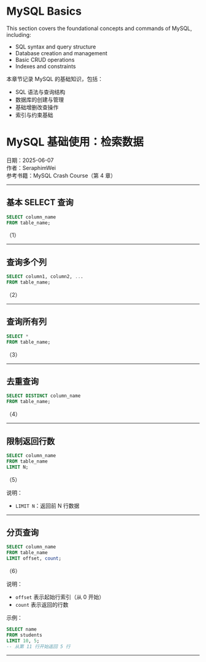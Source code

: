 # MySQL Basics

This section covers the foundational concepts and commands of MySQL, including:

- SQL syntax and query structure
- Database creation and management
- Basic CRUD operations
- Indexes and constraints

本章节记录 MySQL 的基础知识，包括：

- SQL 语法与查询结构
- 数据库的创建与管理
- 基础增删改查操作
- 索引与约束基础

# MySQL 基础使用：检索数据

日期：2025-06-07  
作者：SeraphimWei  
参考书籍：MySQL Crash Course（第 4 章）

---

## 基本 SELECT 查询

```sql
SELECT column_name
FROM table_name;
```
（1）

---

## 查询多个列

```sql
SELECT column1, column2, ...
FROM table_name;
```
（2）

---

## 查询所有列

```sql
SELECT *
FROM table_name;
```
（3）

---

## 去重查询

```sql
SELECT DISTINCT column_name
FROM table_name;
```
（4）

---

## 限制返回行数

```sql
SELECT column_name
FROM table_name
LIMIT N;
```
（5）

说明：
- `LIMIT N`：返回前 N 行数据

---

## 分页查询

```sql
SELECT column_name
FROM table_name
LIMIT offset, count;
```
（6）

说明：
- `offset` 表示起始行索引（从 0 开始）
- `count` 表示返回的行数

示例：

```sql
SELECT name
FROM students
LIMIT 10, 5;
-- 从第 11 行开始返回 5 行
```

---
